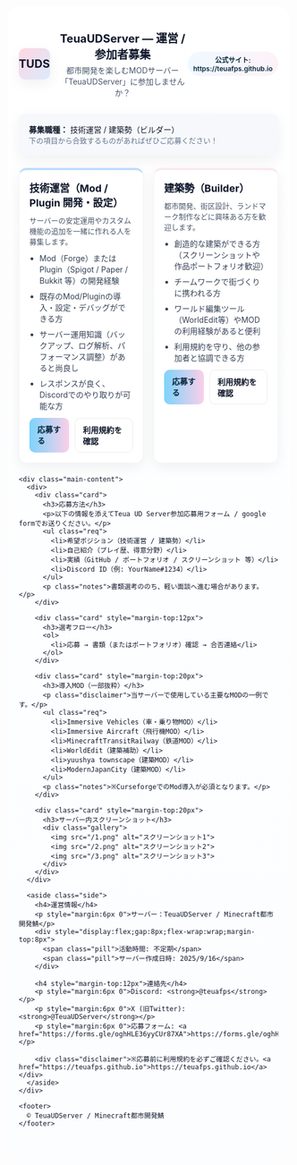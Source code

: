 
<style>
.recruit-card {
  --bg: #ffffff;
  --muted: #f6f8fb;
  --accent-1: #fdf2f8;
  --accent-2: #f0f9ff;
  --accent-3: #f6fff2;
  --text: #0f172a;
  --card-shadow: 0 8px 24px rgba(15,23,42,0.06);
  --glass: rgba(255,255,255,0.7);
}

.recruit-card * {
  box-sizing: border-box;
}

.recruit-card {
  font-family: Inter, system-ui, -apple-system, 'Segoe UI', Roboto, 'Hiragino Kaku Gothic ProN', 'Noto Sans JP', 'Meiryo', sans-serif;
  background: linear-gradient(180deg, #ffffff 0%, #fbfdff 100%);
  color: var(--text);
  -webkit-font-smoothing: antialiased;
  -moz-osx-font-smoothing: grayscale;
  padding: 40px 20px;
  border-radius: 16px;
}

.recruit-card .container {
  max-width: 980px;
  width: 100%;
  margin: 0 auto;
}

.recruit-card header {
  display: flex;
  align-items: center;
  justify-content: space-between;
  margin-bottom: 28px;
}

.recruit-card .brand {
  display: flex;
  gap: 14px;
  align-items: center;
}

.recruit-card .logo {
  width: 56px;
  height: 56px;
  border-radius: 12px;
  background: linear-gradient(135deg, #ffd6e0, #dbeafe);
  display: flex;
  align-items: center;
  justify-content: center;
  font-weight: 700;
  color: #0f172a;
  font-size: 20px;
  box-shadow: var(--card-shadow);
}

.recruit-card h1 {
  margin: 0;
  font-size: 20px;
  font-weight: 700;
}

.recruit-card p.lead {
  margin: 4px 0 0;
  color: #475569;
}

.recruit-card .intro {
  background: var(--muted);
  padding: 18px;
  border-radius: 12px;
  margin-bottom: 22px;
  box-shadow: var(--card-shadow);
}

.recruit-card .grid {
  display: grid;
  grid-template-columns: repeat(2, 1fr);
  gap: 18px;
  margin-bottom: 22px;
}

@media (max-width: 780px) {
  .recruit-card .grid {
    grid-template-columns: 1fr;
  }
}

.recruit-card .card {
  background: white;
  border-radius: 14px;
  padding: 18px;
  box-shadow: var(--card-shadow);
  transition: transform .18s ease, box-shadow .18s ease;
  border: 1px solid rgba(15, 23, 42, 0.04);
}

.recruit-card .card:hover {
  transform: translateY(-6px);
  box-shadow: 0 18px 40px rgba(15, 23, 42, 0.09);
}

.recruit-card .card h3 {
  margin: 0 0 8px;
  font-size: 18px;
}

.recruit-card .tag {
  display: inline-block;
  padding: 6px 10px;
  border-radius: 999px;
  font-weight: 600;
  font-size: 12px;
  background: linear-gradient(90deg, var(--accent-2), var(--accent-1));
  color: #04263b;
}

.recruit-card ul.req {
  padding-left: 18px;
  margin: 10px 0 0;
  color: #334155;
}

.recruit-card ul.req li {
  margin: 8px 0;
}

.recruit-card .cta {
  display: flex;
  gap: 10px;
  margin-top: 12px;
}

.recruit-card .btn {
  padding: 10px 14px;
  border-radius: 10px;
  text-decoration: none;
  font-weight: 600;
  display: inline-block;
}

.recruit-card .btn-primary {
  background: linear-gradient(90deg, #7dd3fc, #fbcfe8);
  color: #04263b;
  border: 0;
}

.recruit-card .btn-outline {
  background: transparent;
  border: 1px solid rgba(15, 23, 42, 0.08);
  color: #0f172a;
}

.recruit-card .notes {
  font-size: 13px;
  color: #64748b;
  margin-top: 8px;
}

.recruit-card footer {
  margin-top: 30px;
  text-align: center;
  color: #94a3b8;
  font-size: 13px;
}

.recruit-card .side {
  background: linear-gradient(180deg, var(--accent-3), #ffffff);
  padding: 16px;
  border-radius: 12px;
}

.recruit-card .side h4 {
  margin: 0 0 8px;
}

.recruit-card .pill {
  display: inline-block;
  background: white;
  padding: 6px 10px;
  border-radius: 999px;
  font-weight: 600;
  border: 1px solid rgba(15, 23, 42, 0.04);
}

.recruit-card .disclaimer {
  font-size: 13px;
  color: #475569;
  margin-top: 10px;
}

.recruit-card .gallery {
  display: grid;
  grid-template-columns: repeat(auto-fill, minmax(200px, 1fr));
  gap: 12px;
  margin-top: 12px;
}

.recruit-card .gallery img {
  width: 100%;
  border-radius: 10px;
  box-shadow: var(--card-shadow);
  cursor: pointer;
  transition: transform .2s ease;
}

.recruit-card .gallery img:hover {
  transform: scale(1.03);
}

.recruit-card .main-content {
  display: grid;
  grid-template-columns: 2fr 1fr;
  gap: 18px;
  align-items: start;
}

@media (max-width: 980px) {
  .recruit-card .main-content {
    grid-template-columns: 1fr;
  }
}

.recruit-card ol {
  padding-left: 18px;
  color: #334155;
}
</style>

<div class="recruit-card">
  <div class="container">
    <header>
      <div class="brand">
        <div class="logo">TUDS</div>
        <div>
          <h1>TeuaUDServer — 運営 / 参加者募集</h1>
          <p class="lead">都市開発を楽しむMODサーバー「TeuaUDServer」に参加しませんか？</p>
        </div>
      </div>
      <div class="tag">公式サイト: https://teuafps.github.io</div>
    </header>

  <div class="intro">
      <strong>募集職種：</strong> 技術運営 / 建築勢（ビルダー）<br>
      <span class="notes">下の項目から合致するものがあればぜひご応募ください！</span>
  </div>

  <div class="grid">
      <div class="card" style="border-top:4px solid #bfdbfe">
        <h3>技術運営（Mod / Plugin 開発・設定）</h3>
        <div class="disclaimer">サーバーの安定運用やカスタム機能の追加を一緒に作れる人を募集します。</div>
        <ul class="req">
          <li>Mod（Forge）またはPlugin（Spigot / Paper / Bukkit 等）の開発経験</li>
          <li>既存のMod/Pluginの導入・設定・デバッグができる方</li>
          <li>サーバー運用知識（バックアップ、ログ解析、パフォーマンス調整）があると尚良し</li>
          <li>レスポンスが良く、Discordでのやり取りが可能な方</li>
        </ul>
        <div class="cta">
          <a class="btn btn-primary" href="https://forms.gle/oghHLE36yyCUr87XA">応募する</a>
          <a class="btn btn-outline" href="/rules">利用規約を確認</a>
      </div>
    </div>

  <div class="card" style="border-top:4px solid #fce7f3">
        <h3>建築勢（Builder）</h3>
        <div class="disclaimer">都市開発、街区設計、ランドマーク制作などに興味ある方を歓迎します。</div>
        <ul class="req">
          <li>創造的な建築ができる方（スクリーンショットや作品ポートフォリオ歓迎）</li>
          <li>チームワークで街づくりに携われる方</li>
          <li>ワールド編集ツール（WorldEdit等）やMODの利用経験があると便利</li>
          <li>利用規約を守り、他の参加者と協調できる方</li>
        </ul>
  <div class="cta">
          <a class="btn btn-primary" href="https://forms.gle/oghHLE36yyCUr87XA">応募する</a>
          <a class="btn btn-outline" href="/rules">利用規約を確認</a>
      </div>
    </div>
  </div>

    <div class="main-content">
      <div>
        <div class="card">
          <h3>応募方法</h3>
          <p>以下の情報を添えてTeua UD Server参加応募用フォーム / google formでお送りください。</p>
          <ul class="req">
            <li>希望ポジション（技術運営 / 建築勢）</li>
            <li>自己紹介（プレイ歴、得意分野）</li>
            <li>実績（GitHub / ポートフォリオ / スクリーンショット 等）</li>
            <li>Discord ID（例: YourName#1234）</li>
          </ul>
          <p class="notes">書類選考ののち、軽い面談へ進む場合があります。</p>
        </div>

        <div class="card" style="margin-top:12px">
          <h3>選考フロー</h3>
          <ol>
            <li>応募 → 書類（またはポートフォリオ）確認 → 合否連絡</li>
          </ol>
        </div>

        <div class="card" style="margin-top:20px">
          <h3>導入MOD（一部抜粋）</h3>
          <p class="disclaimer">当サーバーで使用している主要なMODの一例です。</p>
          <ul class="req">
            <li>Immersive Vehicles（車・乗り物MOD）</li>
            <li>Immersive Aircraft（飛行機MOD）</li>
            <li>MinecraftTransitRailway（鉄道MOD）</li>
            <li>WorldEdit（建築補助）</li>
            <li>yuushya townscape（建築MOD）</li>
            <li>ModernJapanCity（建築MOD）</li>
          </ul>
          <p class="notes">※CurseforgeでのMod導入が必須となります。</p>
        </div>

        <div class="card" style="margin-top:20px">
          <h3>サーバー内スクリーンショット</h3>
          <div class="gallery">
            <img src="/1.png" alt="スクリーンショット1">
            <img src="/2.png" alt="スクリーンショット2">
            <img src="/3.png" alt="スクリーンショット3">
          </div>
        </div>
      </div>

      <aside class="side">
        <h4>運営情報</h4>
        <p style="margin:6px 0">サーバー：TeuaUDServer / Minecraft都市開発鯖</p>
        <div style="display:flex;gap:8px;flex-wrap:wrap;margin-top:8px">
          <span class="pill">活動時間: 不定期</span>
          <span class="pill">サーバー作成日時: 2025/9/16</span>
        </div>

        <h4 style="margin-top:12px">連絡先</h4>
        <p style="margin:6px 0">Discord: <strong>@teuafps</strong></p>
        <p style="margin:6px 0">X (旧Twitter): <strong>@TeuaUDServer</strong></p>
        <p style="margin:6px 0">応募フォーム: <a href="https://forms.gle/oghHLE36yyCUr87XA">https://forms.gle/oghHLE36yyCUr87XA</a></p>

        <div class="disclaimer">※応募前に利用規約を必ずご確認ください。<a href="https://teuafps.github.io">https://teuafps.github.io</a></div>
      </aside>
    </div>

    <footer>
      © TeuaUDServer / Minecraft都市開発鯖
    </footer>
  </div>
</div>